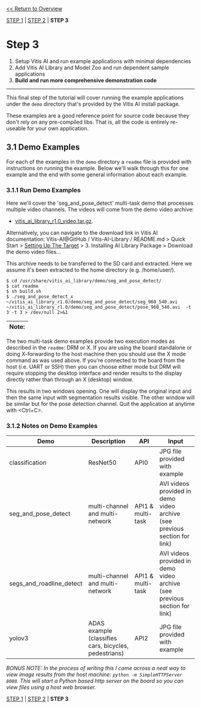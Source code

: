 [<< Return to Overview](README.md)

[STEP 1](step1.md) | [STEP 2](step2.md) | **STEP 3**

# Step 3

1. Setup Vitis AI and run example applications with minimal dependencies
2. Add Vitis AI Library and Model Zoo and run dependent sample applications
3. **Build and run more comprehensive demonstration code**
---

This final step of the tutorial will cover running the example applications under the `demo` directory that's provided by the Vitis AI install package.

These examples are a good reference point for source code because they don't rely on any pre-compiled libs.  That is, all the code is entirely re-useable for your own application.

## 3.1 Demo Examples

For each of the examples in the `demo` directory a `readme` file is provided with instructions on running the example.  Below we'll walk through this for one example and the end with some general information about each example.

### 3.1.1 Run Demo Examples

Here we'll cover the 'seg_and_pose_detect' multi-task demo that processes multiple video channels.  The videos will come from the demo video archive:
 - [vitis_ai_library_r1.0_video.tar.gz](https://www.xilinx.com/bin/public/openDownload?filename=vitis_ai_library_r1.0_video.tar.gz).  

Alternatively, you can navigate to the download link in Vitis AI documentation: Vitis-AI@GitHub / Vitis-AI-Library / README.md > Quick Start > [Setting Up The Target](https://github.com/Xilinx/Vitis-AI/tree/v1.0/Vitis-AI-Library#setting-up-the-target) > 3. Installing AI Library Package > Download the demo video files...

This archive needs to be transferred to the SD card and extracted.  Here we assume it's been extracted to the home directory (e.g. /home/user/).

```
$ cd /usr/share/vitis_ai_library/demo/seg_and_pose_detect/
$ cat readme
$ sh build.sh
$ ./seg_and_pose_detect_x  ~/vitis_ai_library_r1.0/demo/seg_and_pose_detect/seg_960_540.avi  ~/vitis_ai_library_r1.0/demo/seg_and_pose_detect/pose_960_540.avi  -t 3 -t 3 > /dev/null 2>&1
```

| Note: |
|---|
The two multi-task demo examples provide two execution modes as described in the `readme`: DRM or X.  If you are using the board standalone or doing X-forwarding to the host machine then you should use the X mode command as was used above.  If you're connected to the board from the host (i.e. UART or SSH) then you can choose either mode but DRM will require stopping the desktop interface and render results to the display directly rather than through an X (desktop) window.

This results in two windows opening.  One will display the original input and then the same input with segmentation results visible.  The other window will be similar but for the pose detection channel.  Quit the application at anytime with <Ctrl+C>.

### 3.1.2 Notes on Demo Examples

|Demo | Description | API | Input |
|---|---|---|---|
|classification|ResNet50|API0|JPG file provided with example|
|seg_and_pose_detect|multi-channel and multi-network|API1 & multi-task|AVI videos provided in demo video archive (see previous section for link)|
|segs_and_roadline_detect|multi-channel and multi-network|API1 & multi-task|AVI videos provided in demo video archive (see previous section for link)|
|yolov3|ADAS example (classifies cars, bicycles, pedestrians)|API2|JPG file provided with example|

*BONUS NOTE: In the process of writing this I came across a neat way to view image results from the host machine: `python -m SimpleHTTPServer 8080`.  This will start a Python based http server on the board so you can view files using a host web browser.*

[STEP 1](step1.md) | [STEP 2](step2.md) | **STEP 3**

